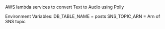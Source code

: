 AWS lambda services to convert Text to Audio using Polly

Environment Variables:
DB_TABLE_NAME = posts
SNS_TOPIC_ARN = Arn of SNS topic